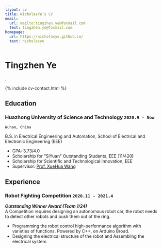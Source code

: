```yaml
---
layout: cv
title: NicholasYe's CV
email:
  url: mailto:tingzhen.ye@foxmail.com
  text: tingzhen.ye@foxmail.com
homepage:
  url: https://nicholasye.github.io/
  text: nicholasye
---
```


# Tingzhen Ye
.

<!--
include contact information from the front matter
Supported arguments:
    - homepage: url, text
    - phone
    - email
-->

{% include cv-contact.html %}

## Education

### **Huazhong University of Science and Technology** `2020.9 - Now`

```
Wuhan, China
```

B.S. in Electrical Engineering and Automation, School of Electrical and Electronic Engineering (EEE)
- GPA: 3.73/4.0
- Scholarship for "SiYuan" Outstanding Students, EEE (11/420)
- Scholarship for Scientific and Technological Innovation, EEE
- Supervisor: [Prof. XueHua Wang](http://faculty.hust.edu.cn/wangxuehua/zh_CN/index.htm)

## Experience

### **Robot Fighting Competition** `2020.11 - 2021.4`
_**Outstanding Winner Award (Team 1/24)**_<br>
A Competition requires designing an autonomous robot car, the robot needs to detect other robots and push them out of the ring. 
- Programming the robot control high-performance algorithm with varieties of functions. Powered by C++, on Arduino Broad.
- Designing the electrical structure of the robot and Assembling the electrical system.

<!-- ### Footer

Last updated: May 2013 -->
